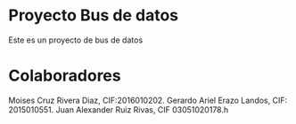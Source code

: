# Proyecto Bus de datos

Este es un proyecto de bus de datos

# Colaboradores

Moises Cruz Rivera Diaz, CIF:2016010202.
Gerardo Ariel Erazo Landos, CIF: 2015010551.
Juan Alexander Ruiz Rivas, CIF 03051020178.h
